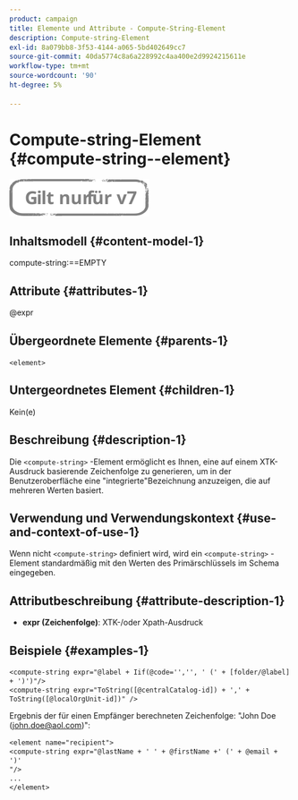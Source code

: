 ```yaml
---
product: campaign
title: Elemente und Attribute - Compute-String-Element
description: Compute-string-Element
exl-id: 8a079bb8-3f53-4144-a065-5bd402649cc7
source-git-commit: 40da5774c8a6a228992c4aa400e2d9924215611e
workflow-type: tm+mt
source-wordcount: '90'
ht-degree: 5%

---
```


# Compute-string-Element {#compute-string--element}

![](../../../assets/v7-only.svg)

## Inhaltsmodell {#content-model-1}

compute-string:==EMPTY

## Attribute {#attributes-1}

@expr

## Übergeordnete Elemente {#parents-1}

`<element>`

## Untergeordnetes Element {#children-1}

Kein(e)

## Beschreibung {#description-1}

Die `<compute-string>` -Element ermöglicht es Ihnen, eine auf einem XTK-Ausdruck basierende Zeichenfolge zu generieren, um in der Benutzeroberfläche eine &quot;integrierte&quot;Bezeichnung anzuzeigen, die auf mehreren Werten basiert.

## Verwendung und Verwendungskontext {#use-and-context-of-use-1}

Wenn nicht `<compute-string>` definiert wird, wird ein `<compute-string>` -Element standardmäßig mit den Werten des Primärschlüssels im Schema eingegeben.

## Attributbeschreibung {#attribute-description-1}

* **expr (Zeichenfolge)**: XTK-/oder Xpath-Ausdruck

## Beispiele {#examples-1}

```
<compute-string expr="@label + Iif(@code='','', ' (' + [folder/@label] + ')')"/>  
<compute-string expr="ToString([@centralCatalog-id]) + ',' + ToString([@localOrgUnit-id])" />
```

Ergebnis der für einen Empfänger berechneten Zeichenfolge: &quot;John Doe (john.doe@aol.com)&quot;:

```
<element name="recipient">
<compute-string expr="@lastName + ' ' + @firstName +' (' + @email + ')'
"/>
...
</element>
```
